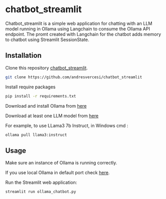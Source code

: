# chatbot_streamlit

Chatbot_streamlit is a simple web application for chatting with an LLM model running in Ollama using Langchain to consume the Ollama API endpoint.
The promt created with Langchain for the chatbot adds memory to chatbot using Streamlit SessionState.

## Installation

Clone this repository [chatbot_streamlit](https://github.com/andresvercesi/chatbot_streamlit).

```bash
git clone https://github.com/andresvercesi/chatbot_streamlit
```
Install require packages 

```bash
pip install -r requirements.txt
```
Download and install Ollama from [here](https://www.ollama.com/download)

Download at least one LLM model from [here](https://www.ollama.com/library) 

For example, to use LLama3 7b Instruct, in Windows cmd : 
```bash
ollama pull llama3:instruct 
```


## Usage

Make sure an instance of Ollama is running correctly.

If you use local Ollama in default port check [here](http://localhost:11434).

Run the Streamlit web application: 

```
streamlit run ollama_chatbot.py
```


